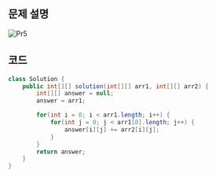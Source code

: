 ## 문제 설명
![Pr5](https://user-images.githubusercontent.com/90914001/187660846-5a927e2e-5011-428e-bd4f-b5e32f9cdfd3.PNG)

## 코드
```java
class Solution {
    public int[][] solution(int[][] arr1, int[][] arr2) {
        int[][] answer = null;
        answer = arr1;

        for(int i = 0; i < arr1.length; i++) {
            for(int j = 0; j < arr1[0].length; j++) {
                answer[i][j] += arr2[i][j];
            }
        }
        return answer;
    }
}